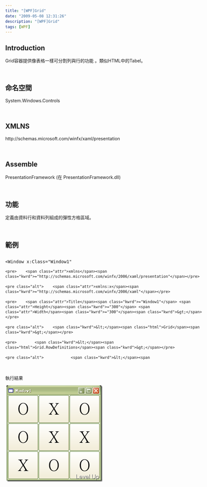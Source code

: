 ```yaml
---
title: "[WPF]Grid"
date: "2009-05-08 12:31:26"
description: "[WPF]Grid"
tags: [WPF]
---
```


<h2>Introduction</h2>  <p />  <p>Grid容器提供像表格一樣可分割列與行的功能 。類似HTML中的Tabel。</p>  <p> </p>  <h2>命名空間 </h2>  <p />  <p>System.Windows.Controls</p>  <p> </p>  <h2>XMLNS</h2>  <p />  <p>http://schemas.microsoft.com/winfx/xaml/presentation</p>  <p> </p>  <h2>Assemble</h2>  <p />  <p />  <p>PresentationFramework (在 PresentationFramework.dll)</p>  <p> </p>  <h2>功能</h2>  <p>定義由資料行和資料列組成的彈性方格區域。</p>  <p> </p>  <h2>範例</h2>  <div style="width: 624px; height: 334px; overflow: auto">   <div class="csharpcode">     <pre class="alt"><span class="kwrd">&lt;</span><span class="html">Window</span> <span class="attr">x:Class</span><span class="kwrd">="Window1"</span></pre>

    <pre>    <span class="attr">xmlns</span><span class="kwrd">="http://schemas.microsoft.com/winfx/2006/xaml/presentation"</span></pre>

    <pre class="alt">    <span class="attr">xmlns:x</span><span class="kwrd">="http://schemas.microsoft.com/winfx/2006/xaml"</span></pre>

    <pre>    <span class="attr">Title</span><span class="kwrd">="Window1"</span> <span class="attr">Height</span><span class="kwrd">="300"</span> <span class="attr">Width</span><span class="kwrd">="300"</span><span class="kwrd">&gt;</span></pre>

    <pre class="alt">    <span class="kwrd">&lt;</span><span class="html">Grid</span><span class="kwrd">&gt;</span></pre>

    <pre>        <span class="kwrd">&lt;</span><span class="html">Grid.RowDefinitions</span><span class="kwrd">&gt;</span></pre>

    <pre class="alt">            <span class="kwrd">&lt;</span><span class="html">RowDefinition</span><span class="kwrd">/&gt;</span></pre>

    <pre>            <span class="kwrd">&lt;</span><span class="html">RowDefinition</span><span class="kwrd">/&gt;</span></pre>

    <pre class="alt">            <span class="kwrd">&lt;</span><span class="html">RowDefinition</span><span class="kwrd">/&gt;</span></pre>

    <pre>        <span class="kwrd">&lt;/</span><span class="html">Grid.RowDefinitions</span><span class="kwrd">&gt;</span></pre>

    <pre class="alt">        <span class="kwrd">&lt;</span><span class="html">Grid.ColumnDefinitions</span> <span class="kwrd">&gt;</span></pre>

    <pre>            <span class="kwrd">&lt;</span><span class="html">ColumnDefinition</span><span class="kwrd">/&gt;</span></pre>

    <pre class="alt">            <span class="kwrd">&lt;</span><span class="html">ColumnDefinition</span><span class="kwrd">/&gt;</span></pre>

    <pre>            <span class="kwrd">&lt;</span><span class="html">ColumnDefinition</span><span class="kwrd">/&gt;</span></pre>

    <pre class="alt">        <span class="kwrd">&lt;/</span><span class="html">Grid.ColumnDefinitions</span><span class="kwrd">&gt;</span></pre>

    <pre>        <span class="kwrd">&lt;</span><span class="html">Button</span> <span class="attr">FontSize</span><span class="kwrd">="50"</span> <span class="attr">Grid</span>.<span class="attr">Row</span><span class="kwrd">="0"</span> <span class="attr">Grid</span>.<span class="attr">Column</span><span class="kwrd">="0"</span><span class="kwrd">&gt;</span>O<span class="kwrd">&lt;/</span><span class="html">Button</span><span class="kwrd">&gt;</span></pre>

    <pre class="alt">        <span class="kwrd">&lt;</span><span class="html">Button</span> <span class="attr">FontSize</span><span class="kwrd">="50"</span> <span class="attr">Grid</span>.<span class="attr">Row</span><span class="kwrd">="0"</span> <span class="attr">Grid</span>.<span class="attr">Column</span><span class="kwrd">="1"</span><span class="kwrd">&gt;</span>X<span class="kwrd">&lt;/</span><span class="html">Button</span><span class="kwrd">&gt;</span></pre>

    <pre>        <span class="kwrd">&lt;</span><span class="html">Button</span> <span class="attr">FontSize</span><span class="kwrd">="50"</span> <span class="attr">Grid</span>.<span class="attr">Row</span><span class="kwrd">="0"</span> <span class="attr">Grid</span>.<span class="attr">Column</span><span class="kwrd">="2"</span><span class="kwrd">&gt;</span>O<span class="kwrd">&lt;/</span><span class="html">Button</span><span class="kwrd">&gt;</span></pre>

    <pre class="alt">        <span class="kwrd">&lt;</span><span class="html">Button</span> <span class="attr">FontSize</span><span class="kwrd">="50"</span> <span class="attr">Grid</span>.<span class="attr">Row</span><span class="kwrd">="1"</span> <span class="attr">Grid</span>.<span class="attr">Column</span><span class="kwrd">="0"</span><span class="kwrd">&gt;</span>O<span class="kwrd">&lt;/</span><span class="html">Button</span><span class="kwrd">&gt;</span></pre>

    <pre>        <span class="kwrd">&lt;</span><span class="html">Button</span> <span class="attr">FontSize</span><span class="kwrd">="50"</span> <span class="attr">Grid</span>.<span class="attr">Row</span><span class="kwrd">="1"</span> <span class="attr">Grid</span>.<span class="attr">Column</span><span class="kwrd">="1"</span><span class="kwrd">&gt;</span>X<span class="kwrd">&lt;/</span><span class="html">Button</span><span class="kwrd">&gt;</span></pre>

    <pre class="alt">        <span class="kwrd">&lt;</span><span class="html">Button</span> <span class="attr">FontSize</span><span class="kwrd">="50"</span> <span class="attr">Grid</span>.<span class="attr">Row</span><span class="kwrd">="1"</span> <span class="attr">Grid</span>.<span class="attr">Column</span><span class="kwrd">="2"</span><span class="kwrd">&gt;</span>X<span class="kwrd">&lt;/</span><span class="html">Button</span><span class="kwrd">&gt;</span></pre>

    <pre>        <span class="kwrd">&lt;</span><span class="html">Button</span> <span class="attr">FontSize</span><span class="kwrd">="50"</span> <span class="attr">Grid</span>.<span class="attr">Row</span><span class="kwrd">="2"</span> <span class="attr">Grid</span>.<span class="attr">Column</span><span class="kwrd">="0"</span><span class="kwrd">&gt;</span>X<span class="kwrd">&lt;/</span><span class="html">Button</span><span class="kwrd">&gt;</span></pre>

    <pre class="alt">        <span class="kwrd">&lt;</span><span class="html">Button</span> <span class="attr">FontSize</span><span class="kwrd">="50"</span> <span class="attr">Grid</span>.<span class="attr">Row</span><span class="kwrd">="2"</span> <span class="attr">Grid</span>.<span class="attr">Column</span><span class="kwrd">="1"</span><span class="kwrd">&gt;</span>O<span class="kwrd">&lt;/</span><span class="html">Button</span><span class="kwrd">&gt;</span></pre>

    <pre>        <span class="kwrd">&lt;</span><span class="html">Button</span> <span class="attr">FontSize</span><span class="kwrd">="50"</span> <span class="attr">Grid</span>.<span class="attr">Row</span><span class="kwrd">="2"</span> <span class="attr">Grid</span>.<span class="attr">Column</span><span class="kwrd">="2"</span><span class="kwrd">&gt;</span>O<span class="kwrd">&lt;/</span><span class="html">Button</span><span class="kwrd">&gt;</span></pre>

    <pre class="alt">    <span class="kwrd">&lt;/</span><span class="html">Grid</span><span class="kwrd">&gt;</span></pre>

    <pre><span class="kwrd">&lt;/</span><span class="html">Window</span><span class="kwrd">&gt;</span></pre>
  </div>
</div>
<style type="text/css"><![CDATA[

.csharpcode, .csharpcode pre
{
	font-size: small;
	color: black;
	font-family: consolas, "Courier New", courier, monospace;
	background-color: #ffffff;
	/*white-space: pre;*/
}
.csharpcode pre { margin: 0em; }
.csharpcode .rem { color: #008000; }
.csharpcode .kwrd { color: #0000ff; }
.csharpcode .str { color: #006080; }
.csharpcode .op { color: #0000c0; }
.csharpcode .preproc { color: #cc6633; }
.csharpcode .asp { background-color: #ffff00; }
.csharpcode .html { color: #800000; }
.csharpcode .attr { color: #ff0000; }
.csharpcode .alt 
{
	background-color: #f4f4f4;
	width: 100%;
	margin: 0em;
}
.csharpcode .lnum { color: #606060; }]]></style>

<p> </p>

<p>執行結果</p>

<p> <img style="border-right-width: 0px; border-top-width: 0px; border-bottom-width: 0px; border-left-width: 0px" border="0" alt="image" src="\images\posts\8351\image_thumb.png" width="304" height="304" /></p>
